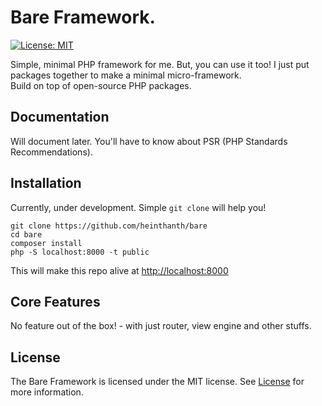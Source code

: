 # Bare Framework.

[![License: MIT](https://img.shields.io/badge/License-MIT-green.svg)](LICENSE)

Simple, minimal PHP framework for me. But, you can use it too! I just put packages together to make a minimal micro-framework.\
Build on top of open-source PHP packages.


## Documentation

Will document later. You'll have to know about PSR (PHP Standards Recommendations).


## Installation

Currently, under development. Simple `git clone` will help you!

```shell script
git clone https://github.com/heinthanth/bare
cd bare
composer install
php -S localhost:8000 -t public
```

This will make this repo alive at <http://localhost:8000>


## Core Features

No feature out of the box! - with just router, view engine and other stuffs.


## License

The Bare Framework is licensed under the MIT license. See [License](LICENSE) for more information.

